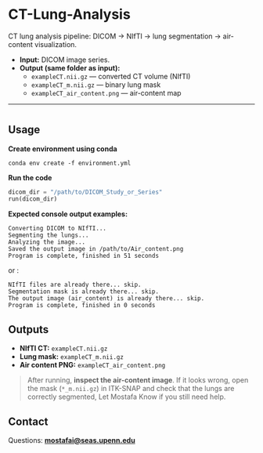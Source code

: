# CT-Lung-Analysis

CT lung analysis pipeline: DICOM → NIfTI → lung segmentation → air-content visualization.

- **Input:** DICOM image series.
- **Output (same folder as input):**
  - `exampleCT.nii.gz` — converted CT volume (NIfTI)
  - `exampleCT_m.nii.gz` — binary lung mask
  - `exampleCT_air_content.png` — air-content map

---

# 


## Usage
**Create environment using conda**
```
conda env create -f environment.yml
```

**Run the code**
```python
dicom_dir = "/path/to/DICOM_Study_or_Series"
run(dicom_dir)
```

**Expected console output examples:**
```
Converting DICOM to NIfTI...
Segmenting the lungs...
Analyzing the image...
Saved the output image in /path/to/Air_content.png
Program is complete, finished in 51 seconds
```
or :
```
NIfTI files are already there... skip.
Segmentation mask is already there... skip.
The output image (air_content) is already there... skip.
Program is complete, finished in 0 seconds
```


## Outputs

- **NIfTI CT:** `exampleCT.nii.gz`
- **Lung mask:** `exampleCT_m.nii.gz` 
- **Air content PNG:** `exampleCT_air_content.png`

> After running, **inspect the air-content image**. If it looks wrong, open the mask (`*_m.nii.gz`) in ITK-SNAP and check that the lungs are correctly segmented, Let Mostafa Know if you still need help.




## Contact
Questions: **mostafai@seas.upenn.edu**
